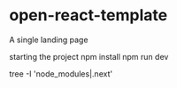 # open-react-template

A single landing page

starting the project
npm install
npm run dev

tree -I 'node_modules|.next'
